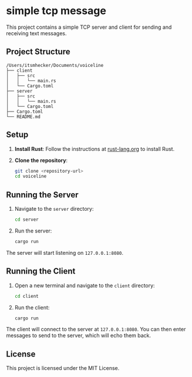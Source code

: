 
# simple tcp message

This project contains a simple TCP server and client for sending and receiving text messages.

## Project Structure

```
/Users/itsmhecker/Documents/voiceline
├── client
│   ├── src
│   │   └── main.rs
│   └── Cargo.toml
├── server
│   ├── src
│   │   └── main.rs
│   └── Cargo.toml
├── Cargo.toml
└── README.md
```

## Setup

1. **Install Rust**: Follow the instructions at [rust-lang.org](https://www.rust-lang.org/tools/install) to install Rust.

2. **Clone the repository**:
    ```sh
    git clone <repository-url>
    cd voiceline
    ```

## Running the Server

1. Navigate to the `server` directory:
    ```sh
    cd server
    ```

2. Run the server:
    ```sh
    cargo run
    ```

The server will start listening on `127.0.0.1:8080`.

## Running the Client

1. Open a new terminal and navigate to the `client` directory:
    ```sh
    cd client
    ```

2. Run the client:
    ```sh
    cargo run
    ```

The client will connect to the server at `127.0.0.1:8080`. You can then enter messages to send to the server, which will echo them back.

## License

This project is licensed under the MIT License.
